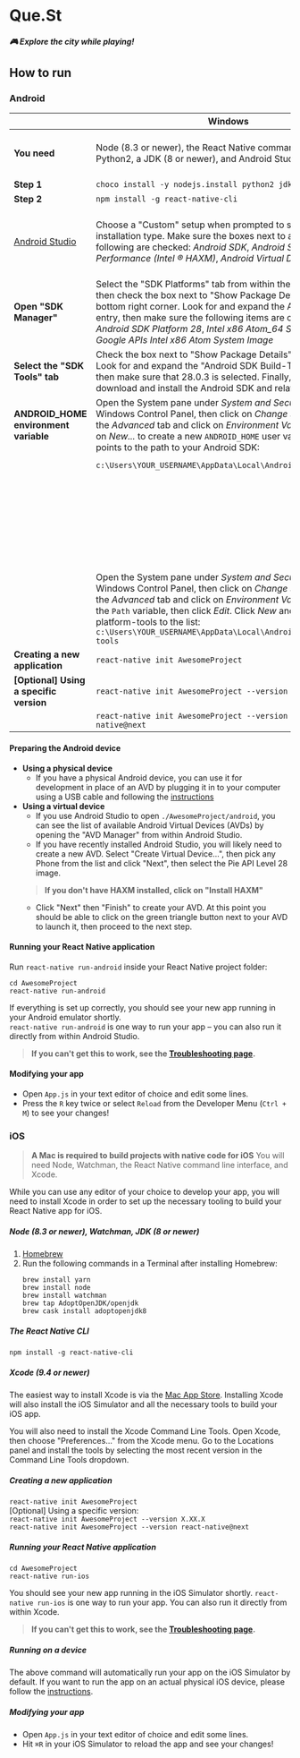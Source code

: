 # Que.St
#### _🎮 Explore the city while playing!_

## How to run
### Android
| |Windows|Linux|
|---|---|---|
|__You need__| Node (8.3 or newer), the React Native command line interface, Python2, a JDK (8 or newer), and Android Studio|Node (8.3 or newer), the React Native command line interface, a JDK (8 or newer), and Android Studio|
|__Step 1__|`choco install -y nodejs.install python2 jdk8`|[Node](https://nodejs.org/en/download/package-manager/) [JDK](https://adoptopenjdk.net/)|
|__Step 2__|`npm install -g react-native-cli`|`npm install -g react-native-cli`|
|[Android Studio](https://developer.android.com/studio/index.html)|Choose a "Custom" setup when prompted to select an installation type. Make sure the boxes next to all of the following are checked: _Android SDK_, _Android SDK Platform_, _Performance (Intel ® HAXM)_, _Android Virtual Device_|Choose a "Custom" setup when prompted to select an installation type. Make sure the boxes next to all of the following are checked: _Android SDK_, _Android SDK Platform_, _Android Virtual Device_|
|__Open "SDK Manager"__|Select the "SDK Platforms" tab from within the SDK Manager, then check the box next to "Show Package Details" in the bottom right corner. Look for and expand the Android 9 (Pie) entry, then make sure the following items are checked: _Android SDK Platform 28_, _Intel x86 Atom_64 System Image_ or _Google APIs Intel x86 Atom System Image_|←|
|__Select the "SDK Tools" tab__|Check the box next to "Show Package Details" here as well. Look for and expand the "Android SDK Build-Tools" entry, then make sure that 28.0.3 is selected. Finally, click "Apply" to download and install the Android SDK and related build tools.|←|
|__ANDROID_HOME environment variable__|Open the System pane under _System and Security_ in the Windows Control Panel, then click on _Change settings..._ Open the _Advanced_ tab and click on _Environment Variables..._ Click on _New..._ to create a new `ANDROID_HOME` user variable that points to the path to your Android SDK:|Add the following lines to your `$HOME/.bash_profile` or `$HOME/.bashrc` config file:|
| |`c:\Users\YOUR_USERNAME\AppData\Local\Android\Sdk`|`export ANDROID_HOME=$HOME/Android/Sdk`|
| | |`export PATH=$PATH:$ANDROID_HOME/emulator`|
| | |`export PATH=$PATH:$ANDROID_HOME/tools`|
| | |`export PATH=$PATH:$ANDROID_HOME/tools/bin`|
| | |`export PATH=$PATH:$ANDROID_HOME/platform-tools`|
| |Open the System pane under _System and Security_ in the Windows Control Panel, then click on _Change settings..._ Open the _Advanced_ tab and click on _Environment Variables..._ Select the `Path` variable, then click _Edit_. Click _New_ and add the path to platform-tools to the list: `c:\Users\YOUR_USERNAME\AppData\Local\Android\Sdk\platform-tools`|[Watchman](https://facebook.github.io/watchman/docs/install#buildinstall)|
|__Creating a new application__|`react-native init AwesomeProject`|←|
|__[Optional] Using a specific version__|`react-native init AwesomeProject --version X.XX.X`|←|
| |`react-native init AwesomeProject --version react-native@next`||

#### Preparing the Android device
* __Using a physical device__  
    * If you have a physical Android device, you can use it for development in place of an AVD by plugging it in to your computer using a USB cable and following the [instructions](https://reactnative.dev/docs/0.39/running-on-device)
* __Using a virtual device__  
    * If you use Android Studio to open `./AwesomeProject/android`, you can see the list of available Android Virtual Devices (AVDs) by opening the "AVD Manager" from within Android Studio.
    * If you have recently installed Android Studio, you will likely need to create a new AVD. Select "Create Virtual Device...", then pick any Phone from the list and click "Next", then select the Pie API Level 28 image.
    > __If you don't have HAXM installed, click on "Install HAXM"__
    * Click "Next" then "Finish" to create your AVD. At this point you should be able to click on the green triangle button next to your AVD to launch it, then proceed to the next step.

#### Running your React Native application
Run `react-native run-android` inside your React Native project folder:  
```
cd AwesomeProject
react-native run-android
```
If everything is set up correctly, you should see your new app running in your Android emulator shortly.  
`react-native run-android` is one way to run your app – you can also run it directly from within Android Studio.
> __If you can't get this to work, see the [Troubleshooting page](https://reactnative.dev/docs/0.39/troubleshooting#content).__

#### Modifying your app
* Open `App.js` in your text editor of choice and edit some lines.
* Press the `R` key twice or select `Reload` from the Developer Menu (`Ctrl + M`) to see your changes!

### iOS
> __A Mac is required to build projects with native code for iOS__
You will need Node, Watchman, the React Native command line interface, and Xcode.

While you can use any editor of your choice to develop your app, you will need to install Xcode in order to set up the necessary tooling to build your React Native app for iOS.  

##### Node (8.3 or newer), Watchman, JDK (8 or newer) 
1. [Homebrew](https://brew.sh/)
2. Run the following commands in a Terminal after installing Homebrew:
    ```
    brew install yarn
    brew install node
    brew install watchman
    brew tap AdoptOpenJDK/openjdk
    brew cask install adoptopenjdk8
    ```
##### The React Native CLI
`npm install -g react-native-cli`  

##### Xcode (9.4 or newer)
The easiest way to install Xcode is via the [Mac App Store](https://apps.apple.com/us/app/xcode/id497799835?mt=12). Installing Xcode will also install the iOS Simulator and all the necessary tools to build your iOS app.

You will also need to install the Xcode Command Line Tools. Open Xcode, then choose "Preferences..." from the Xcode menu. Go to the Locations panel and install the tools by selecting the most recent version in the Command Line Tools dropdown.

##### Creating a new application
`react-native init AwesomeProject`  
[Optional] Using a specific version:  
`react-native init AwesomeProject --version X.XX.X`  
`react-native init AwesomeProject --version react-native@next`

##### Running your React Native application
```
cd AwesomeProject
react-native run-ios
```
You should see your new app running in the iOS Simulator shortly.
`react-native run-ios` is one way to run your app. You can also run it directly from within Xcode.  
>__If you can't get this to work, see the [Troubleshooting page](https://reactnative.dev/docs/0.39/troubleshooting#content).__

##### Running on a device
The above command will automatically run your app on the iOS Simulator by default. If you want to run the app on an actual physical iOS device, please follow the [instructions](https://reactnative.dev/docs/0.39/running-on-device).

##### Modifying your app
* Open `App.js` in your text editor of choice and edit some lines.
* Hit `⌘R` in your iOS Simulator to reload the app and see your changes!
